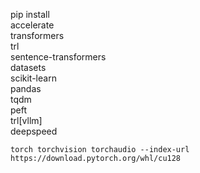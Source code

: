 pip install \
    accelerate \
    transformers \
    trl \
    sentence-transformers \
    datasets \
    scikit-learn \
    pandas \
    tqdm \
    peft \
    trl[vllm] \
    deepspeed

    torch torchvision torchaudio --index-url https://download.pytorch.org/whl/cu128

